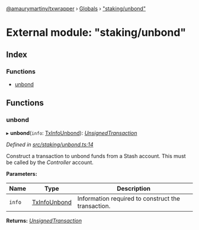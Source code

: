[@amaurymartiny/txwrapper](../README.md) › [Globals](../globals.md) › ["staking/unbond"](_staking_unbond_.md)

# External module: "staking/unbond"

## Index

### Functions

* [unbond](_staking_unbond_.md#unbond)

## Functions

###  unbond

▸ **unbond**(`info`: [TxInfoUnbond](../interfaces/_staking_stakingtxtypeutils_.txinfounbond.md)): *[UnsignedTransaction](../interfaces/_util_types_.unsignedtransaction.md)*

*Defined in [src/staking/unbond.ts:14](https://github.com/paritytech/txwrapper/blob/74e5037/src/staking/unbond.ts#L14)*

Construct a transaction to unbond funds from a Stash account. This must be called
by the _Controller_ account.

**Parameters:**

Name | Type | Description |
------ | ------ | ------ |
`info` | [TxInfoUnbond](../interfaces/_staking_stakingtxtypeutils_.txinfounbond.md) | Information required to construct the transaction.  |

**Returns:** *[UnsignedTransaction](../interfaces/_util_types_.unsignedtransaction.md)*
